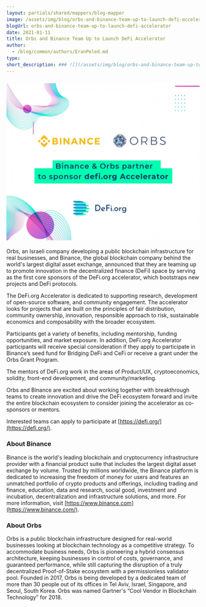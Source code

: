 ```yaml
---
layout: partials/shared/mappers/blog-mapper
image: /assets/img/blog/orbs-and-binance-team-up-to-launch-defi-accelerator/bg.jpg
blogUrl: orbs-and-binance-team-up-to-launch-defi-accelerator
date: 2021-01-11
title: Orbs and Binance Team Up to Launch DeFi Accelerator
author:
  - /blog/common/authors/EranPeled.md
type:
short_description: ### ![](/assets/img/blog/orbs-and-binance-team-up-to-launch-defi-accelerator/Untitled-4-1030x839.jpg)
---
```


### ![](/assets/img/blog/orbs-and-binance-team-up-to-launch-defi-accelerator/Untitled-4-1030x839.jpg)

Orbs, an Israeli company developing a public blockchain infrastructure for real businesses, and Binance, the global blockchain company behind the world's largest digital asset exchange, announced that they are teaming up to promote innovation in the decentralized finance (DeFi) space by serving as the first core sponsors of the DeFi.org accelerator, which bootstraps new projects and DeFi protocols.

The DeFi.org Accelerator is dedicated to supporting research, development of open-source software, and community engagement. The accelerator looks for projects that are built on the principles of fair distribution, community ownership, innovation, responsible approach to risk, sustainable economics and composability with the broader ecosystem.

Participants get a variety of benefits, including mentorship, funding opportunities, and market exposure. In addition, DeFi.org Accelerator participants will receive special consideration if they apply to participate in Binance’s seed fund for Bridging DeFi and CeFi or receive a grant under the Orbs Grant Program.

The mentors of DeFi.org work in the areas of Product/UX, cryptoeconomics, solidity, front-end development, and community/marketing.

Orbs and Binance are excited about working together with breakthrough teams to create innovation and drive the DeFi ecosystem forward and invite the entire blockchain ecosystem to consider joining the accelerator as co-sponsors or mentors.

Interested teams can apply to participate at [https://defi.org/](https://defi.org/).

### About Binance

Binance is the world's leading blockchain and cryptocurrency infrastructure provider with a financial product suite that includes the largest digital asset exchange by volume. Trusted by millions worldwide, the Binance platform is dedicated to increasing the freedom of money for users and features an unmatched portfolio of crypto products and offerings, including trading and finance, education, data and research, social good, investment and incubation, decentralization and infrastructure solutions, and more. For more information, visit [https://www.binance.com](https://www.binance.com/).

### About Orbs

Orbs is a public blockchain infrastructure designed for real-world businesses looking at blockchain technology as a competitive strategy. To accommodate business needs, Orbs is pioneering a hybrid consensus architecture, keeping businesses in control of costs, governance, and guaranteed performance, while still capturing the disruption of a truly decentralized Proof-of-Stake ecosystem with a permissionless validator pool. Founded in 2017, Orbs is being developed by a dedicated team of more than 30 people out of its offices in Tel Aviv, Israel, Singapore, and Seoul, South Korea. Orbs was named Gartner's “Cool Vendor in Blockchain Technology” for 2018.
